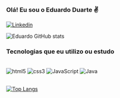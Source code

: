
### Olá! Eu sou o Eduardo Duarte ✌️

[![Linkedin](https://img.shields.io/badge/LinkedIn-0077B5?style=for-the-badge&logo=linkedin&logoColor=white)](https://www.linkedin.com/in/eduuduarte/)

![Eduardo GitHub stats](https://github-readme-stats.vercel.app/api?username=Eduuduarte&show_icons=true&theme=merko)

### Tecnologias que eu utilizo ou estudo

<div display="inline_block"> <br/>
	<img align="center" alt="html5" src="https://img.shields.io/badge/HTML5-E34F26?style=for-the-badge&logo=html5&logoColor=white" />
	<img align="center" alt="css3" src="https://img.shields.io/badge/CSS3-1572B6?style=for-the-badge&logo=css3&logoColor=white" />
	<img align="center" alt="JavaScript" src="https://img.shields.io/badge/JavaScript-323330?style=for-the-badge&logo=javascript&logoColor=F7DF1E" />
	<img align="center" alt="Java" src="https://img.shields.io/badge/Java-ED8B00?style=for-the-badge&logo=java&logoColor=white" />
</div> <br/>

[![Top Langs](https://github-readme-stats.vercel.app/api/top-langs/?username=Eduuduarte&layout=compact)](https://github.com/anuraghazra/github-readme-stats)
